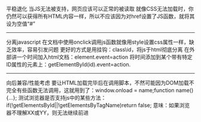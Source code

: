 平稳退化
 当JS无法被支持，网页应该可以正常的被读取
 就像CSS无法加载时，你仍然可以获得所有HTML内容一样，所以不应该因为对href设置了JS函数，就将其设为空值“#”
 
------
分离javascript
 在文档中使用onclick调用js函数就像用style设置css属性一样，缺乏效率，容易引发问题
 更好的方式是用挂钩：class\id，将js于html彻底分离
 在外部讲一个时间加入html文档：element.event=action
 将时间添加到某个带有特定ID属性的元素上：getElementById(id).event=action.
 
---------
 向后兼容/性能考虑
 要让HTML加载完毕后在调用脚本，不然可能因为DOM加载不完全有些函数无法调用，这就用到了：window.onload = name;function name(){...};
 测试浏览器是否支持js中的某些方法：
 if(!getElementsById||!getElementsByTagName)return false;
 意味：如果浏览器不理解XX或YY，则无法继续前进
